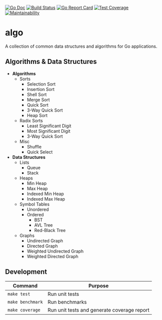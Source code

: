 [![Go Doc][godoc-image]][godoc-url]
[![Build Status][workflow-image]][workflow-url]
[![Go Report Card][goreport-image]][goreport-url]
[![Test Coverage][coverage-image]][coverage-url]
[![Maintainability][maintainability-image]][maintainability-url]

# algo

A collection of common data structures and algorithms for Go applications.

## Algorithms & Data Structures

  - **Algorithms**
    - Sorts
      - Selection Sort
      - Insertion Sort
      - Shell Sort
      - Merge Sort
      - Quick Sort
      - 3-Way Quick Sort
      - Heap Sort
     - Radix Sorts
       - Least Significant Digit
       - Most Significant Digit
       - 3-Way Quick Sort
     - Misc
       - Shuffle
       - Quick Select
  - **Data Structures**
    - Lists
      - Queue
      - Stack
    - Heaps
      - Min Heap
      - Max Heap
      - Indexed Min Heap
      - Indexed Max Heap
    - Symbol Tables
      - Unordered
      - Ordered
        - BST
        - AVL Tree
        - Red-Black Tree
    - Graphs
      - Undirected Graph
      - Directed Graph
      - Weighted Undirected Graph
      - Weighted Directed Graph

## Development

| Command          | Purpose                                     |
|------------------|---------------------------------------------|
| `make test`      | Run unit tests                              |
| `make benchmark` | Run benchmarks                              |
| `make coverage`  | Run unit tests and generate coverage report |


[godoc-url]: https://pkg.go.dev/github.com/moorara/algo
[godoc-image]: https://godoc.org/github.com/moorara/algo?status.svg
[workflow-url]: https://github.com/moorara/algo/actions
[workflow-image]: https://github.com/moorara/algo/workflows/Main/badge.svg
[goreport-url]: https://goreportcard.com/report/github.com/moorara/algo
[goreport-image]: https://goreportcard.com/badge/github.com/moorara/algo
[coverage-url]: https://codeclimate.com/github/moorara/algo/test_coverage
[coverage-image]: https://api.codeclimate.com/v1/badges/48efddf545789eee4132/test_coverage
[maintainability-url]: https://codeclimate.com/github/moorara/algo/maintainability
[maintainability-image]: https://api.codeclimate.com/v1/badges/48efddf545789eee4132/maintainability
